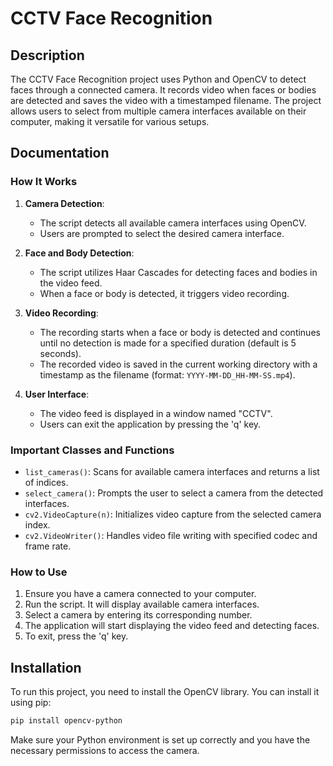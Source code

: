 # CCTV Face Recognition

## Description
The CCTV Face Recognition project uses Python and OpenCV to detect faces through a connected camera. It records video when faces or bodies are detected and saves the video with a timestamped filename. The project allows users to select from multiple camera interfaces available on their computer, making it versatile for various setups.

## Documentation

### How It Works

1. **Camera Detection**: 
   - The script detects all available camera interfaces using OpenCV.
   - Users are prompted to select the desired camera interface.

2. **Face and Body Detection**:
   - The script utilizes Haar Cascades for detecting faces and bodies in the video feed.
   - When a face or body is detected, it triggers video recording.

3. **Video Recording**:
   - The recording starts when a face or body is detected and continues until no detection is made for a specified duration (default is 5 seconds).
   - The recorded video is saved in the current working directory with a timestamp as the filename (format: `YYYY-MM-DD_HH-MM-SS.mp4`).

4. **User Interface**:
   - The video feed is displayed in a window named "CCTV".
   - Users can exit the application by pressing the 'q' key.

### Important Classes and Functions

- `list_cameras()`: Scans for available camera interfaces and returns a list of indices.
- `select_camera()`: Prompts the user to select a camera from the detected interfaces.
- `cv2.VideoCapture(n)`: Initializes video capture from the selected camera index.
- `cv2.VideoWriter()`: Handles video file writing with specified codec and frame rate.

### How to Use
1. Ensure you have a camera connected to your computer.
2. Run the script. It will display available camera interfaces.
3. Select a camera by entering its corresponding number.
4. The application will start displaying the video feed and detecting faces.
5. To exit, press the 'q' key.

## Installation

To run this project, you need to install the OpenCV library. You can install it using pip:

```bash
pip install opencv-python
```
Make sure your Python environment is set up correctly and you have the necessary permissions to access the camera.

